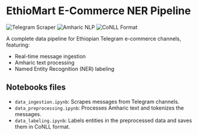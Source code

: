 # EthioMart E-Commerce NER Pipeline

![Telegram Scraper](https://img.shields.io/badge/Source-Telegram-blue)
![Amharic NLP](https://img.shields.io/badge/Language-Amharic-green)
![CoNLL Format](https://img.shields.io/badge/Format-CoNLL-orange)

A complete data pipeline for Ethiopian Telegram e-commerce channels, featuring:
- Real-time message ingestion
- Amharic text processing
- Named Entity Recognition (NER) labeling

## Notebooks files
- `data_ingestion.ipynb`: Scrapes messages from Telegram channels.
- `data_preprocessing.ipynb`: Processes Amharic text and tokenizes the messages.
- `data_labeling.ipynb`: Labels entities in the preprocessed data and saves them in CoNLL format.



